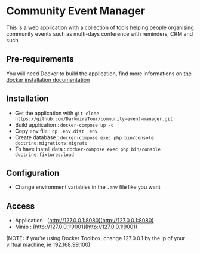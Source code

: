 # Community Event Manager

This is a web application with a collection of tools helping people organising community events such as multi-days
conference with reminders, CRM and such

## Pre-requirements

You will need Docker to build the application, find more informations on [the docker installation documentation](https://docs.docker.com/install/)

## Installation

- Get the application with `git clone https://github.com/DarkmiraTour/community-event-manager.git`
- Build application : `docker-compose up -d`
- Copy env file : `cp .env.dist .env`
- Create database : `docker-compose exec php bin/console doctrine:migrations:migrate`
- To have install data : `docker-compose exec php bin/console doctrine:fixtures:load`

## Configuration

- Change environment variables in the `.env` file like you want

## Access

* Application : [http://127.0.0.1:8080](http://127.0.0.1:8080)
* Minio : [http://127.0.0.1:9001](http://127.0.0.1:9001)

(NOTE: If you’re using Docker Toolbox, change 127.0.0.1 by the ip of your virtual machine, ie 192.168.99.100)
